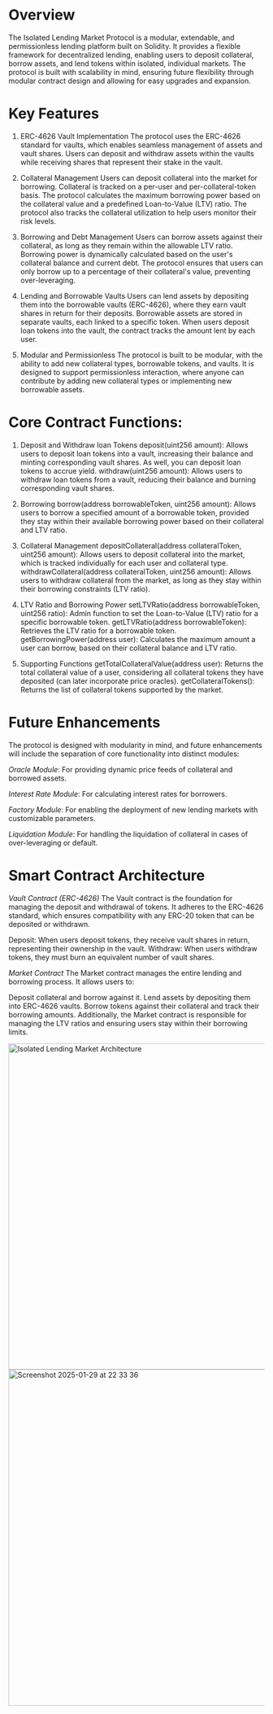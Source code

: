 # Overview
The Isolated Lending Market Protocol is a modular, extendable, and permissionless lending platform built on Solidity. It provides a flexible framework for decentralized lending, enabling users to deposit collateral, borrow assets, and lend tokens within isolated, individual markets. The protocol is built with scalability in mind, ensuring future flexibility through modular contract design and allowing for easy upgrades and expansion.

# Key Features
1. ERC-4626 Vault Implementation
The protocol uses the ERC-4626 standard for vaults, which enables seamless management of assets and vault shares. Users can deposit and withdraw assets within the vaults while receiving shares that represent their stake in the vault.

2. Collateral Management
Users can deposit collateral into the market for borrowing.
Collateral is tracked on a per-user and per-collateral-token basis.
The protocol calculates the maximum borrowing power based on the collateral value and a predefined Loan-to-Value (LTV) ratio.
The protocol also tracks the collateral utilization to help users monitor their risk levels.

3. Borrowing and Debt Management
Users can borrow assets against their collateral, as long as they remain within the allowable LTV ratio.
Borrowing power is dynamically calculated based on the user's collateral balance and current debt.
The protocol ensures that users can only borrow up to a percentage of their collateral's value, preventing over-leveraging.

4. Lending and Borrowable Vaults
Users can lend assets by depositing them into the borrowable vaults (ERC-4626), where they earn vault shares in return for their deposits.
Borrowable assets are stored in separate vaults, each linked to a specific token.
When users deposit loan tokens into the vault, the contract tracks the amount lent by each user.

5. Modular and Permissionless
The protocol is built to be modular, with the ability to add new collateral types, borrowable tokens, and vaults.
It is designed to support permissionless interaction, where anyone can contribute by adding new collateral types or implementing new borrowable assets.

# Core Contract Functions: 

1. Deposit and Withdraw loan Tokens
deposit(uint256 amount): Allows users to deposit loan tokens into a vault, increasing their balance and minting corresponding vault shares. 
As well, you can deposit loan tokens to accrue yield. 
withdraw(uint256 amount): Allows users to withdraw loan tokens from a vault, reducing their balance and burning corresponding vault shares.

2. Borrowing
borrow(address borrowableToken, uint256 amount): Allows users to borrow a specified amount of a borrowable token, provided they stay within their available borrowing power based on their collateral and LTV ratio.

3. Collateral Management
depositCollateral(address collateralToken, uint256 amount): Allows users to deposit collateral into the market, which is tracked individually for each user and collateral type.
withdrawCollateral(address collateralToken, uint256 amount): Allows users to withdraw collateral from the market, as long as they stay within their borrowing constraints (LTV ratio).

4. LTV Ratio and Borrowing Power
setLTVRatio(address borrowableToken, uint256 ratio): Admin function to set the Loan-to-Value (LTV) ratio for a specific borrowable token.
getLTVRatio(address borrowableToken): Retrieves the LTV ratio for a borrowable token.
getBorrowingPower(address user): Calculates the maximum amount a user can borrow, based on their collateral balance and LTV ratio.

5. Supporting Functions
getTotalCollateralValue(address user): Returns the total collateral value of a user, considering all collateral tokens they have deposited (can later incorporate price oracles).
getCollateralTokens(): Returns the list of collateral tokens supported by the market.

# Future Enhancements
The protocol is designed with modularity in mind, and future enhancements will include the separation of core functionality into distinct modules:

*Oracle Module*: For providing dynamic price feeds of collateral and borrowed assets.

*Interest Rate Module*: For calculating interest rates for borrowers.

*Factory Module*: For enabling the deployment of new lending markets with customizable parameters.

*Liquidation Module*: For handling the liquidation of collateral in cases of over-leveraging or default.

# Smart Contract Architecture
*Vault Contract (ERC-4626)*
The Vault contract is the foundation for managing the deposit and withdrawal of tokens. It adheres to the ERC-4626 standard, which ensures compatibility with any ERC-20 token that can be deposited or withdrawn.

Deposit: When users deposit tokens, they receive vault shares in return, representing their ownership in the vault.
Withdraw: When users withdraw tokens, they must burn an equivalent number of vault shares.

*Market Contract*
The Market contract manages the entire lending and borrowing process. It allows users to:

Deposit collateral and borrow against it.
Lend assets by depositing them into ERC-4626 vaults.
Borrow tokens against their collateral and track their borrowing amounts.
Additionally, the Market contract is responsible for managing the LTV ratios and ensuring users stay within their borrowing limits.

<img width="641" alt="Isolated Lending Market Architecture" src="https://github.com/user-attachments/assets/60e0c870-a229-4a5c-82eb-0d8eabf34b9a" />

<img width="661" alt="Screenshot 2025-01-29 at 22 33 36" src="https://github.com/user-attachments/assets/4456df11-1ea0-45e3-bade-23ae6ec0c057" />


